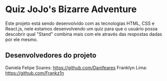 # Quiz JoJo's Bizarre Adventure 

Este projeto está sendo desenvolvido com as tecnologias HTML, CSS e React.js, nele estamos desenvolvendo um quiz para que o usuário possa descobrir qual "Stand" combina mais com ele através das respostas dadas por ele mesmo.

## Desenvolvedores do projeto

Daniela Felipe Soares: https://github.com/Danifeares
Franklyn Lima: https://github.com/Frankz1n
